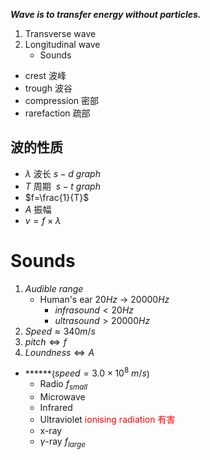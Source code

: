 ***Wave is to transfer energy without particles.***

1. Transverse wave
2. Longitudinal wave
	- Sounds

- crest 波峰
- trough 波谷
- compression 密部
- rarefaction 疏部

## 波的性质

- $\lambda$ 波长$\ s-d\ graph$
- $T$ 周期 $\ s-t\ graph$
- $f=\frac{1}{T}$  
- $A$ 振幅
- $v=f\times\lambda$

# Sounds

1. $Audible\ range$
	- Human's ear $20Hz\ \to\ 20000Hz$
		- $infrasound<20Hz$
		- $ultrasound>20000Hz$
2. $Speed\approx 340m/s$
3. $pitch\Leftrightarrow f$
4. $Loundness\Leftrightarrow A$

- ******($speed=3.0\times{10^{8}}\ m/s$)
	- Radio $f_{small}$
	- Microwave
	- Infrared
	- Ultraviolet <span style="color:red">ionising radiation 有害</span>
	- x-ray
	- $\gamma$-ray $f_{large}$
